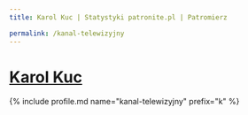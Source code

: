 ```yaml
---
title: Karol Kuc | Statystyki patronite.pl | Patromierz

permalink: /kanal-telewizyjny
---
```


# [Karol Kuc](https://patronite.pl/kanal-telewizyjny)

{% include profile.md name="kanal-telewizyjny" prefix="k" %}
